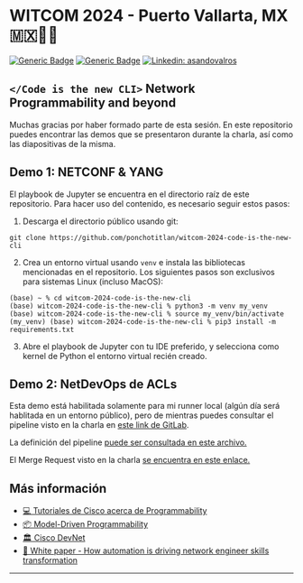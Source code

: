 # WITCOM 2024 - Puerto Vallarta, MX 🇲🇽🌊🤖

[![Generic Badge](https://img.shields.io/badge/WITCOM-ready!-blue?style=flat)](https://witcom.upiita.ipn.mx/)
[![Generic Badge](https://img.shields.io/badge/HechoConMucho-café!-fedcba?style=flat&logo=buymeacoffee)]()
[![Linkedin: asandovalros](https://img.shields.io/badge/-asandovalros-blue?style=flat-square&logo=Linkedin&logoColor=white&link=https://www.linkedin.com/in/asandovalros)](https://www.linkedin.com/in/asandovalros)

## ```</Code is the new CLI>``` Network Programmability and beyond

Muchas gracias por haber formado parte de esta sesión. En este repositorio puedes encontrar las demos que se presentaron durante la charla, así como las diapositivas de la misma.

## Demo 1: NETCONF & YANG

El playbook de Jupyter se encuentra en el directorio raíz de este repositorio. Para hacer uso del contenido, es necesario seguir estos pasos:

1. Descarga el directorio público usando git:

```
git clone https://github.com/ponchotitlan/witcom-2024-code-is-the-new-cli
```

2. Crea un entorno virtual usando ```venv``` e instala las bibliotecas mencionadas en el repositorio. Los siguientes pasos son exclusivos para sistemas Linux (incluso MacOS):
```
(base) ~ % cd witcom-2024-code-is-the-new-cli
(base) witcom-2024-code-is-the-new-cli % python3 -m venv my_venv
(base) witcom-2024-code-is-the-new-cli % source my_venv/bin/activate
(my_venv) (base) witcom-2024-code-is-the-new-cli % pip3 install -m requirements.txt
```

3. Abre el playbook de Jupyter con tu IDE preferido, y selecciona como kernel de Python el entorno virtual recién creado.

## Demo 2: NetDevOps de ACLs

Esta demo está habilitada solamente para mi runner local (algún día será hablitada en un entorno público), pero de mientras puedes consultar el pipeline visto en la charla en [este link de GitLab](https://gitlab.com/ponchotitlan/netdevops-nso-demo/-/pipelines/1298214091). 

La definición del pipeline [puede ser consultada en este archivo.](https://gitlab.com/ponchotitlan/netdevops-nso-demo/-/blob/main/.gitlab-ci.yml?ref_type=heads)

El Merge Request visto en la charla [se encuentra en este enlace.](https://gitlab.com/ponchotitlan/netdevops-nso-demo/-/merge_requests/1)

## Más información
- [💻 Tutoriales de Cisco acerca de Programmability](https://xrdocs.io/programmability/)
- [📦 Model-Driven Programmability](https://developer.cisco.com/site/standard-network-devices/)
- [🏛️ Cisco DevNet](https://developer.cisco.com/)
- [🧠 White paper - How automation is driving network engineer skills transformation](https://www.cisco.com/c/dam/en/us/solutions/collateral/executive-perspectives/technology-perspectives/automation-driving-network-eng-skills-trans.pdf)

---
